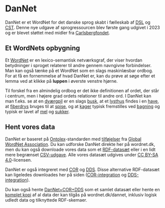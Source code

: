 # DanNet
DanNet er et WordNet for det danske sprog skabt i fælleskab af [DSL][DSL] og [CST][CST].
Denne nye udgave af sprogressourcen blev første gang udgivet i 2023 og er blevet støttet med midler fra [Carlsbergfondet][Carlsbergfondet].

## Et WordNets opbygning
Et [WordNet][WordNet] er en lexico-semantisk netværksgraf, der viser hvordan betydninger i sproget relaterer til andre gennem navngivne forbindelser. Man kan også tænke på et WordNet som en slags maskinlæsbar ordbog. For at få en fornemmelse af hvad DanNet er, kan du prøve at søge efter et lemma ved at klikke på **luppen** i øverste venstre hjørne.

Til forskel fra en almindelig ordbog er det ikke definitionen af ordet, der står i centrum, men i højere grad ordets relationer til andre ord. I DanNet kan man f.eks. se at en [dværgpil][dværgpil] er en slags [busk][busk], at et [lysthus][lysthus] findes i en [have][have], at [fiberdrys][fiberdrys] bruges til at [spise][spise], og at [kager][kage] typisk fremstilles ved [bagning][bage] og typisk er lavet af [mel][mel] og [sukker][sukker].

## Hent vores data
DanNet er baseret på [Ontolex][Ontolex]-standarden med [tilføjelser][GWA RDF] fra [Global WordNet Association][GWA]. Du kan udforske DanNet direkte her på wordnet.dk, men du kan også downloade vores data som et [RDF-datasæt][DanNet RDF] eller i en lidt mere begrænset [CSV-udgave][DanNet CSV]. Alle vores datasæt udgives under [CC BY-SA 4.0](https://creativecommons.org/licenses/by-sa/4.0/)-licensen.

DanNet er også integreret med [COR][COR] og [DDS][DDS]. Disse alternative RDF-datasæt kan ligeledes downloades her på siden ([COR-integration][COR-integration] og [DDS-integration][DDS-integration]).

Du kan også hente [DanNet+COR+DDS][DanNet+COR+DDS] som et samlet datasæt eller hente en [komplet kopi][complete] af al data der kan tilgås på wordnet.dk/dannet, inklusiv logisk udledt data og tilknyttede RDF-skemaer.

[DSL]: https://dsl.dk/ "Dansk Sprog- og Litteraturselskab"
[CST]: https://cst.ku.dk/ "Center for Sprogteknologi (Københavns Universitet)"
[Carlsbergfondet]: https://www.carlsbergfondet.dk/da "Carlsbergfondet"
[WordNet]: https://wordnet.princeton.edu/ "What is WordNet?"
[Ontolex]: https://www.w3.org/2016/05/ontolex/ "Lexicon Model for Ontologies"
[GWA RDF]: https://globalwordnet.github.io/schemas/#rdf "GWA RDF schema"
[GWA]: http://globalwordnet.org/ "Global WordNet Association"
[COR]: http://ordregister.dk "Det Centrale Ordregister"
[DDS]: https://github.com/dsldk/danish-sentiment-lexicon "Det Danske Sentimentleksikon"
[DanNet RDF]: https://wordnet.dk/export/rdf/dn "DanNet (RDF)"
[DanNet CSV]:  https://wordnet.dk/export/csv/dn "DanNet (CSV)"
[COR-integration]: https://wordnet.dk/export/rdf/cor "COR-integration (RDF)"
[DDS-integration]: https://wordnet.dk/export/rdf/dds "DDS-integration (RDF)"
[DanNet+COR+DDS]: https://wordnet.dk/export/rdf/dn?variant=merged "DanNet + COR + DDS (RDF)"
[complete]: https://wordnet.dk/export/rdf/dn?variant=complete "DanNet + COR + DDS + logisk udledt data (RDF)"
[dværgpil]: https://wordnet.dk/dannet/data/synset-1304 "dværgpil"
[busk]: https://wordnet.dk/dannet/data/synset-597 "busk"
[lysthus]: https://wordnet.dk/dannet/data/synset-4733 "lysthus"
[have]: https://wordnet.dk/dannet/data/synset-1876 "have"
[fiberdrys]: https://wordnet.dk/dannet/data/synset-34989 "fiberdrys"
[spise]: https://wordnet.dk/dannet/data/synset-124 "spise"
[kage]: https://wordnet.dk/dannet/data/synset-52 "kage"
[bage]: https://wordnet.dk/dannet/data/synset-145 "bage"
[mel]: https://wordnet.dk/dannet/data/synset-131 "mel"
[sukker]: https://wordnet.dk/dannet/data/synset-128 "sukker"
